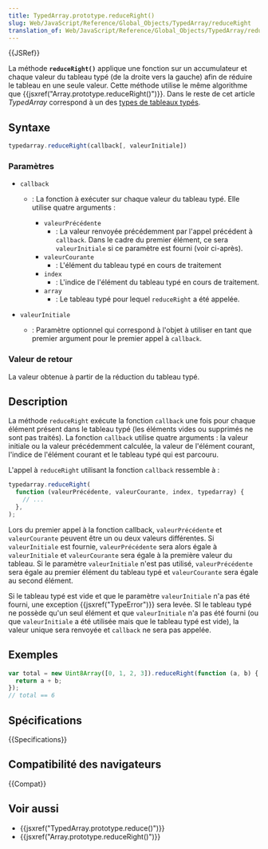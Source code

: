 ```yaml
---
title: TypedArray.prototype.reduceRight()
slug: Web/JavaScript/Reference/Global_Objects/TypedArray/reduceRight
translation_of: Web/JavaScript/Reference/Global_Objects/TypedArray/reduceRight
---
```


{{JSRef}}

La méthode **`reduceRight()`** applique une fonction sur un accumulateur et chaque valeur du tableau typé (de la droite vers la gauche) afin de réduire le tableau en une seule valeur. Cette méthode utilise le même algorithme que {{jsxref("Array.prototype.reduceRight()")}}. Dans le reste de cet article _TypedArray_ correspond à un des [types de tableaux typés](/fr/docs/Web/JavaScript/Reference/Objets_globaux/TypedArray#Les_objets_TypedArray).

## Syntaxe

```js
typedarray.reduceRight(callback[, valeurInitiale])
```

### Paramètres

- `callback`

  - : La fonction à exécuter sur chaque valeur du tableau typé. Elle utilise quatre arguments :

    - `valeurPrécédente`
      - : La valeur renvoyée précédemment par l'appel précédent à `callback`. Dans le cadre du premier élément, ce sera `valeurInitiale` si ce paramètre est fourni (voir ci-après).
    - `valeurCourante`
      - : L'élément du tableau typé en cours de traitement
    - `index`
      - : L'indice de l'élément du tableau typé en cours de traitement.
    - `array`
      - : Le tableau typé pour lequel `reduceRight` a été appelée.

- `valeurInitiale`
  - : Paramètre optionnel qui correspond à l'objet à utiliser en tant que premier argument pour le premier appel à `callback`.

### Valeur de retour

La valeur obtenue à partir de la réduction du tableau typé.

## Description

La méthode `reduceRight` exécute la fonction `callback` une fois pour chaque élément présent dans le tableau typé (les éléments vides ou supprimés ne sont pas traités). La fonction `callback` utilise quatre arguments : la valeur initiale ou la valeur précédemment calculée, la valeur de l'élément courant, l'indice de l'élément courant et le tableau typé qui est parcouru.

L'appel à `reduceRight` utilisant la fonction `callback` ressemble à :

```js
typedarray.reduceRight(
  function (valeurPrécédente, valeurCourante, index, typedarray) {
    // ...
  },
);
```

Lors du premier appel à la fonction callback, `valeurPrécédente` et `valeurCourante` peuvent être un ou deux valeurs différentes. Si `valeurInitiale` est fournie, `valeurPrécédente` sera alors égale à `valeurInitiale` et `valeurCourante` sera égale à la première valeur du tableau. Si le paramètre `valeurInitiale` n'est pas utilisé, `valeurPrécédente` sera égale au premier élément du tableau typé et `valeurCourante` sera égale au second élément.

Si le tableau typé est vide et que le paramètre `valeurInitiale` n'a pas été fourni, une exception {{jsxref("TypeError")}} sera levée. SI le tableau typé ne possède qu'un seul élément et que `valeurInitiale` n'a pas été fourni (ou que `valeurInitiale` a été utilisée mais que le tableau typé est vide), la valeur unique sera renvoyée et `callback` ne sera pas appelée.

## Exemples

```js
var total = new Uint8Array([0, 1, 2, 3]).reduceRight(function (a, b) {
  return a + b;
});
// total == 6
```

## Spécifications

{{Specifications}}

## Compatibilité des navigateurs

{{Compat}}

## Voir aussi

- {{jsxref("TypedArray.prototype.reduce()")}}
- {{jsxref("Array.prototype.reduceRight()")}}
